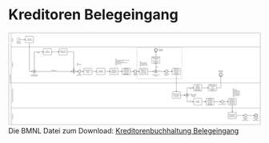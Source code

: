 # Kreditoren Belegeingang
![Belegeingang](./1-soll-belegeingang.png)
Die BMNL Datei zum Download:
[Kreditorenbuchhaltung Belegeingang](./Kreditoren-01-Belegeingang.bpmn)

